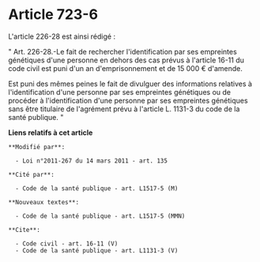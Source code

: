 # Article 723-6

L'article 226-28 est ainsi rédigé : 

" Art. 226-28.-Le fait de rechercher l'identification par ses empreintes génétiques d'une personne en dehors des cas prévus à
l'article 16-11 du code civil est puni d'un an d'emprisonnement et de 15 000 € d'amende. 

Est puni des mêmes peines le fait de divulguer des informations relatives à l'identification d'une personne par ses
empreintes génétiques ou de procéder à l'identification d'une personne par ses empreintes génétiques sans être titulaire de
l'agrément prévu à l'article L. 1131-3 du code de la santé publique. "

**Liens relatifs à cet article**

	**Modifié par**:

	  - Loi n°2011-267 du 14 mars 2011 - art. 135

	**Cité par**:

	  - Code de la santé publique - art. L1517-5 (M)

	**Nouveaux textes**:

	  - Code de la santé publique - art. L1517-5 (MMN)

	**Cite**:

	  - Code civil - art. 16-11 (V)
	  - Code de la santé publique - art. L1131-3 (V)
